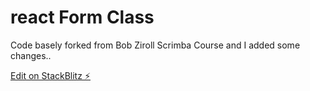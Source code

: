 # react Form Class 
Code basely forked from Bob Ziroll Scrimba Course and I added some changes..

[Edit on StackBlitz ⚡️](https://stackblitz.com/edit/react-mhrkdd)
